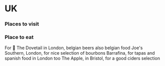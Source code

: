 # UK

### Places to visit

### Place to eat
   For :beer: The Dovetail in London, belgian beers also belgian food
   Joe's Southern, London, for nice selection of bourbons
   Barrafina, for tapas and spanish food in London too
   The Apple, in Bristol, for a good ciders selection